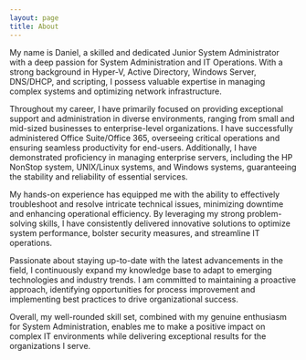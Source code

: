 ```yaml
---
layout: page
title: About
---
```

<p>My name is Daniel, a skilled and dedicated Junior System Administrator with a deep passion for System Administration and IT Operations. With a strong background in Hyper-V, Active Directory, Windows Server, DNS/DHCP, and scripting, I possess valuable expertise in managing complex systems and optimizing network infrastructure.

Throughout my career, I have primarily focused on providing exceptional support and administration in diverse environments, ranging from small and mid-sized businesses to enterprise-level organizations. I have successfully administered Office Suite/Office 365, overseeing critical operations and ensuring seamless productivity for end-users. Additionally, I have demonstrated proficiency in managing enterprise servers, including the HP NonStop system, UNIX/Linux systems, and Windows systems, guaranteeing the stability and reliability of essential services.

My hands-on experience has equipped me with the ability to effectively troubleshoot and resolve intricate technical issues, minimizing downtime and enhancing operational efficiency. By leveraging my strong problem-solving skills, I have consistently delivered innovative solutions to optimize system performance, bolster security measures, and streamline IT operations.

Passionate about staying up-to-date with the latest advancements in the field, I continuously expand my knowledge base to adapt to emerging technologies and industry trends. I am committed to maintaining a proactive approach, identifying opportunities for process improvement and implementing best practices to drive organizational success.

Overall, my well-rounded skill set, combined with my genuine enthusiasm for System Administration, enables me to make a positive impact on complex IT environments while delivering exceptional results for the organizations I serve.</p>

